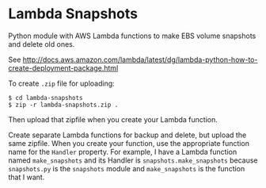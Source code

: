 # Lambda Snapshots

Python module with AWS Lambda functions to make EBS volume snapshots and
delete old ones.

See http://docs.aws.amazon.com/lambda/latest/dg/lambda-python-how-to-create-deployment-package.html

To create `.zip` file for uploading:
```
$ cd lambda-snapshots
$ zip -r lambda-snapshots.zip .
```
Then upload that zipfile when you create your Lambda function.

Create separate Lambda functions for backup and delete, but upload the same
zipfile. When you create your function, use the appropriate function name
for the `Handler` property.  For example, I have a Lambda function named
`make_snapshots` and its Handler is `snapshots.make_snapshots` because
`snapshots.py` is the `snapshots` module and `make_snapshots` is the function
that I want.

